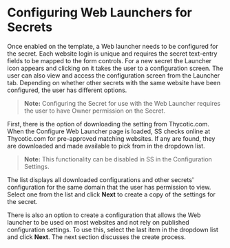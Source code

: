 [title]: # (Configuring Web Launchers for Secrets)
[tags]: # (XXX)
[priority]: # (10)

# Configuring Web Launchers for Secrets

Once enabled on the template, a Web launcher needs to be configured for the secret. Each website login is unique and requires the secret text-entry fields to be mapped to the form controls. For a new secret the Launcher icon appears and clicking on it takes the user to a configuration screen. The user can also view and access the configuration screen from the Launcher tab. Depending on whether other secrets with the same website have been configured, the user has different options.

> **Note:** Configuring the Secret for use with the Web Launcher requires the user to have Owner permission on the Secret.

First, there is the option of downloading the setting from Thycotic.com. When the Configure Web Launcher page is loaded, SS checks online at Thycotic.com for pre-approved matching websites. If any are found, they are downloaded and made available to pick from in the dropdown list.

> **Note:** This functionality can be disabled in SS in the Configuration Settings.

The list displays all downloaded configurations and other secrets' configuration for the same domain that the user has permission to view. Select one from the list and click **Next** to create a copy of the settings for the secret.

There is also an option to create a configuration that allows the Web launcher to be used on most websites and not rely on published configuration settings. To use this, select the last item in the dropdown list and click **Next**. The next section discusses the create process.
